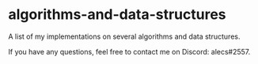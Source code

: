 # algorithms-and-data-structures
A list of my implementations on several algorithms and data structures.

If you have any questions, feel free to contact me on Discord: alecs#2557.
